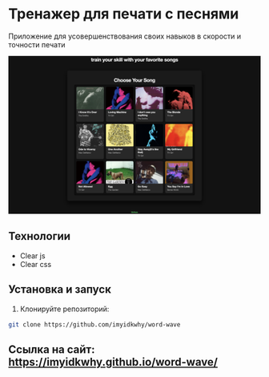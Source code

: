 # Тренажер для печати с песнями
 
Приложение для усовершенствования своих навыков в скорости и точности печати

![](/assets/covers2.png)

## Технологии 
  - Clear js
  - Clear css
  
## Установка и запуск 
1. Клонируйте репозиторий:
```bash
git clone https://github.com/imyidkwhy/word-wave
```
## Ссылка на сайт: https://imyidkwhy.github.io/word-wave/